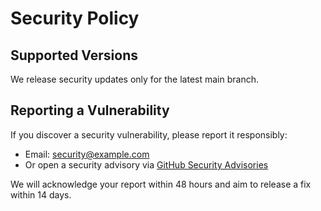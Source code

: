 # Security Policy

## Supported Versions
We release security updates only for the latest main branch.

## Reporting a Vulnerability
If you discover a security vulnerability, please report it responsibly:

- Email: security@example.com
- Or open a security advisory via [GitHub Security Advisories](https://docs.github.com/en/code-security/security-advisories)

We will acknowledge your report within 48 hours and aim to release a fix within 14 days.